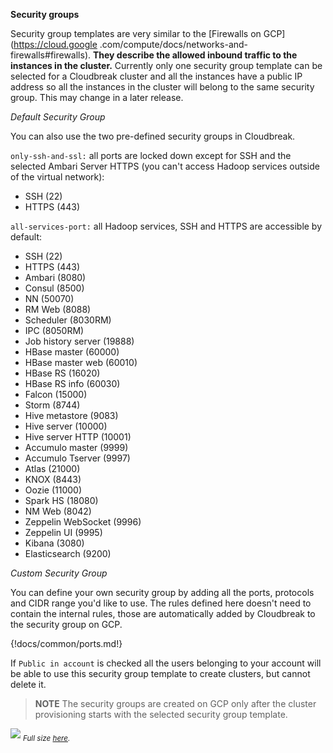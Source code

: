 **Security groups**

Security group templates are very similar to the [Firewalls on GCP](https://cloud.google
.com/compute/docs/networks-and-firewalls#firewalls). **They describe the allowed inbound traffic 
to the instances in the cluster.** Currently only one security group template can be selected for a Cloudbreak cluster 
and all the instances have a public IP address so all the instances in the cluster will belong to the same security 
group. This may change in a later release.

*Default Security Group*

You can also use the two pre-defined security groups in Cloudbreak.

`only-ssh-and-ssl:` all ports are locked down except for SSH and the selected Ambari Server HTTPS (you can't access Hadoop services 
outside of the virtual network):

* SSH (22)
* HTTPS (443)

`all-services-port:` all Hadoop services, SSH and HTTPS are accessible by default:

* SSH (22)
* HTTPS (443)
* Ambari (8080)
* Consul (8500)
* NN (50070)
* RM Web (8088)
* Scheduler (8030RM)
* IPC (8050RM)
* Job history server (19888)
* HBase master (60000)
* HBase master web (60010)
* HBase RS (16020)
* HBase RS info (60030)
* Falcon (15000)
* Storm (8744)
* Hive metastore (9083)
* Hive server (10000)
* Hive server HTTP (10001)
* Accumulo master (9999)
* Accumulo Tserver (9997)
* Atlas (21000)
* KNOX (8443)
* Oozie (11000)
* Spark HS (18080)
* NM Web (8042)
* Zeppelin WebSocket (9996)
* Zeppelin UI (9995)
* Kibana (3080)
* Elasticsearch (9200)

*Custom Security Group*

You can define your own security group by adding all the ports, protocols and CIDR range you'd like to use. The rules
 defined here doesn't need to contain the internal rules, those are automatically added by Cloudbreak to the security
  group on GCP.

{!docs/common/ports.md!}

If `Public in account` is checked all the users belonging to your account will be able to use this security group 
template to create clusters, but cannot delete it.

>**NOTE** The security groups are created on GCP only after the cluster provisioning starts with the selected 
security group template.

![](/images/ui-secgroup_v3.png)
<sub>*Full size [here](/images/ui-secgroup_v3.png).*</sub>

